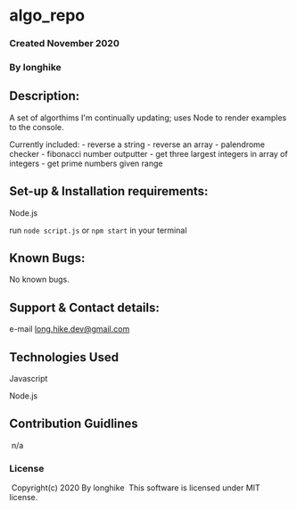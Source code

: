 # algo_repo

### Created November 2020

### By longhike

## Description:

A set of algorthims I'm continually updating; uses Node to render examples to the console.

Currently included:
    - reverse a string
    - reverse an array
    - palendrome checker
    - fibonacci number outputter
    - get three largest integers in array of integers
    - get prime numbers given range

## Set-up & Installation requirements:

Node.js 

run `node script.js` or `npm start` in your terminal

## Known Bugs:

No known bugs.

## Support & Contact details:

e-mail long.hike.dev@gmail.com

## Technologies Used

Javascript

Node.js

## Contribution Guidlines 
​
n/a
​
### License
​
Copyright(c) 2020 By longhike
​
This software is licensed under MIT license.
